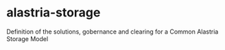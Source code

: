 # alastria-storage
Definition of the solutions, gobernance and clearing for a Common Alastria Storage Model
